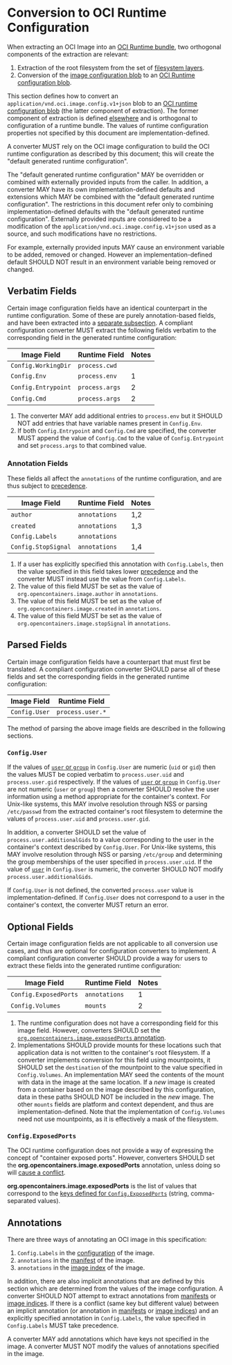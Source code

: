 # Conversion to OCI Runtime Configuration

When extracting an OCI Image into an [OCI Runtime bundle][oci-runtime-bundle], two orthogonal components of the extraction are relevant:

1. Extraction of the root filesystem from the set of [filesystem layers](layer.md).
2. Conversion of the [image configuration blob](config.md) to an [OCI Runtime configuration blob][oci-runtime-config].

This section defines how to convert an `application/vnd.oci.image.config.v1+json` blob to an [OCI runtime configuration blob][oci-runtime-config] (the latter component of extraction).
The former component of extraction is defined [elsewhere](layer.md) and is orthogonal to configuration of a runtime bundle.
The values of runtime configuration properties not specified by this document are implementation-defined.

A converter MUST rely on the OCI image configuration to build the OCI runtime configuration as described by this document; this will create the "default generated runtime configuration".

The "default generated runtime configuration" MAY be overridden or combined with externally provided inputs from the caller.
In addition, a converter MAY have its own implementation-defined defaults and extensions which MAY be combined with the "default generated runtime configuration".
The restrictions in this document refer only to combining implementation-defined defaults with the "default generated runtime configuration".
Externally provided inputs are considered to be a modification of the `application/vnd.oci.image.config.v1+json` used as a source, and such modifications have no restrictions.

For example, externally provided inputs MAY cause an environment variable to be added, removed or changed.
However an implementation-defined default SHOULD NOT result in an environment variable being removed or changed.

[oci-runtime-bundle]: https://github.com/opencontainers/runtime-spec/blob/v1.0.0-rc5/bundle.md
[oci-runtime-config]: https://github.com/opencontainers/runtime-spec/blob/v1.0.0-rc5/config.md

## Verbatim Fields

Certain image configuration fields have an identical counterpart in the runtime configuration.
Some of these are purely annotation-based fields, and have been extracted into a [separate subsection](#annotation-fields).
A compliant configuration converter MUST extract the following fields verbatim to the corresponding field in the generated runtime configuration:

| Image Field         | Runtime Field   | Notes |
| ------------------- | --------------- | ----- |
| `Config.WorkingDir` | `process.cwd`   |       |
| `Config.Env`        | `process.env`   | 1     |
| `Config.Entrypoint` | `process.args`  | 2     |
| `Config.Cmd`        | `process.args`  | 2     |

1. The converter MAY add additional entries to `process.env` but it SHOULD NOT add entries that have variable names present in `Config.Env`.
2. If both `Config.Entrypoint` and `Config.Cmd` are specified, the converter MUST append the value of `Config.Cmd` to the value of `Config.Entrypoint` and set `process.args` to that combined value.

### Annotation Fields

These fields all affect the `annotations` of the runtime configuration, and are thus subject to [precedence](#annotations).

| Image Field         | Runtime Field   | Notes |
| ------------------- | --------------- | ----- |
| `author`            | `annotations`   | 1,2   |
| `created`           | `annotations`   | 1,3   |
| `Config.Labels`     | `annotations`   |       |
| `Config.StopSignal` | `annotations`   | 1,4   |

1. If a user has explicitly specified this annotation with `Config.Labels`, then the value specified in this field takes lower [precedence](#annotations) and the converter MUST instead use the value from `Config.Labels`.
2. The value of this field MUST be set as the value of `org.opencontainers.image.author` in `annotations`.
3. The value of this field MUST be set as the value of `org.opencontainers.image.created` in `annotations`.
4. The value of this field MUST be set as the value of `org.opencontainers.image.stopSignal` in `annotations`.

## Parsed Fields

Certain image configuration fields have a counterpart that must first be translated.
A compliant configuration converter SHOULD parse all of these fields and set the corresponding fields in the generated runtime configuration:

| Image Field         | Runtime Field    |
| ------------------- | ---------------  |
| `Config.User`       | `process.user.*` |

The method of parsing the above image fields are described in the following sections.

### `Config.User`

If the values of [`user` or `group`](config.md#properties) in `Config.User` are numeric (`uid` or `gid`) then the values MUST be copied verbatim to `process.user.uid` and `process.user.gid` respectively.
If the values of [`user` or `group`](config.md#properties) in `Config.User` are not numeric (`user` or `group`) then a converter SHOULD resolve the user information using a method appropriate for the container's context.
For Unix-like systems, this MAY involve resolution through NSS or parsing `/etc/passwd` from the extracted container's root filesystem to determine the values of `process.user.uid` and `process.user.gid`.

In addition, a converter SHOULD set the value of `process.user.additionalGids` to a value corresponding to the user in the container's context described by `Config.User`.
For Unix-like systems, this MAY involve resolution through NSS or parsing `/etc/group` and determining the group memberships of the user specified in `process.user.uid`.
If the value of [`user`](config.md#properties) in `Config.User` is numeric, the converter SHOULD NOT modify `process.user.additionalGids`.

If `Config.User` is not defined, the converted `process.user` value is implementation-defined.
If `Config.User` does not correspond to a user in the container's context, the converter MUST return an error.

## Optional Fields

Certain image configuration fields are not applicable to all conversion use cases, and thus are optional for configuration converters to implement.
A compliant configuration converter SHOULD provide a way for users to extract these fields into the generated runtime configuration:

| Image Field           | Runtime Field      | Notes |
| --------------------- | ------------------ | ----- |
| `Config.ExposedPorts` | `annotations`      | 1     |
| `Config.Volumes`      | `mounts`           | 2     |

1. The runtime configuration does not have a corresponding field for this image field.
   However, converters SHOULD set the [`org.opencontainers.image.exposedPorts` annotation](#config.exposedports).
2. Implementations SHOULD provide mounts for these locations such that application data is not written to the container's root filesystem.
   If a converter implements conversion for this field using mountpoints, it SHOULD set the `destination` of the mountpoint to the value specified in `Config.Volumes`.
   An implementation MAY seed the contents of the mount with data in the image at the same location.
   If a _new_ image is created from a container based on the image described by this configuration, data in these paths SHOULD NOT be included in the _new_ image.
   The other `mounts` fields are platform and context dependent, and thus are implementation-defined.
   Note that the implementation of `Config.Volumes` need not use mountpoints, as it is effectively a mask of the filesystem.

### `Config.ExposedPorts`

The OCI runtime configuration does not provide a way of expressing the concept of "container exposed ports".
However, converters SHOULD set the **org.opencontainers.image.exposedPorts** annotation, unless doing so will [cause a conflict](#annotations).

**org.opencontainers.image.exposedPorts** is the list of values that correspond to the [keys defined for `Config.ExposedPorts`](config.md) (string, comma-separated values).

## Annotations

There are three ways of annotating an OCI image in this specification:

1. `Config.Labels` in the [configuration](config.md) of the image.
2. `annotations` in the [manifest](manifest.md) of the image.
3. `annotations` in the [image index](image-index.md) of the image.

In addition, there are also implicit annotations that are defined by this section which are determined from the values of the image configuration.
A converter SHOULD NOT attempt to extract annotations from [manifests](manifest.md) or [image indices](image-index.md).
If there is a conflict (same key but different value) between an implicit annotation (or annotation in [manifests](manifest.md) or [image indices](image-index.md)) and an explicitly specified annotation in `Config.Labels`, the value specified in `Config.Labels` MUST take precedence.

A converter MAY add annotations which have keys not specified in the image.
A converter MUST NOT modify the values of annotations specified in the image.
